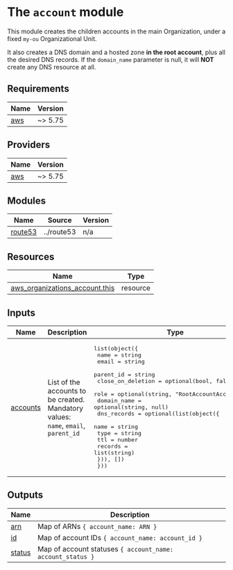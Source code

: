 <!-- BEGIN_TF_DOCS -->
# The `account` module

This module creates the children accounts in the main Organization, under a fixed
`my-ou` Organizational Unit.

It also creates a DNS domain and a hosted zone **in the root account**, plus all the desired DNS records.
If the `domain_name` parameter is null, it will **NOT** create any DNS resource at all.

## Requirements

| Name | Version |
|------|---------|
| <a name="requirement_aws"></a> [aws](#requirement\_aws) | ~> 5.75 |

## Providers

| Name | Version |
|------|---------|
| <a name="provider_aws"></a> [aws](#provider\_aws) | ~> 5.75 |

## Modules

| Name | Source | Version |
|------|--------|---------|
| <a name="module_route53"></a> [route53](#module\_route53) | ../route53 | n/a |

## Resources

| Name | Type |
|------|------|
| [aws_organizations_account.this](https://registry.terraform.io/providers/hashicorp/aws/latest/docs/resources/organizations_account) | resource |

## Inputs

| Name | Description | Type | Default | Required |
|------|-------------|------|---------|:--------:|
| <a name="input_accounts"></a> [accounts](#input\_accounts) | List of the accounts to be created. Mandatory values: `name`, `email`, `parent_id` | <pre>list(object({<br/>    name              = string<br/>    email             = string<br/>    parent_id         = string<br/>    close_on_deletion = optional(bool, false)<br/>    role              = optional(string, "RootAccountAccessRole")<br/>    domain_name       = optional(string, null)<br/>    dns_records = optional(list(object({<br/>      name    = string<br/>      type    = string<br/>      ttl     = number<br/>      records = list(string)<br/>    })), [])<br/>  }))</pre> | n/a | yes |

## Outputs

| Name | Description |
|------|-------------|
| <a name="output_arn"></a> [arn](#output\_arn) | Map of ARNs `{ account_name: ARN }` |
| <a name="output_id"></a> [id](#output\_id) | Map of account IDs `{ account_name: account_id }` |
| <a name="output_status"></a> [status](#output\_status) | Map of account statuses `{ account_name: account_status }` |
<!-- END_TF_DOCS -->